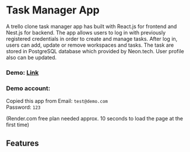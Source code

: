 # **Task Manager App**

A trello clone task manager app has built with React.js for frontend and Nest.js for backend. The app allows users to log in with previously registered credentials in order to create and manage tasks. After log in, users can add, update or remove workspaces and tasks. The task are stored in PostgreSQL database which provided by Neon.tech. User profile also can be updated.

### Demo: [Link](https://task-manager-0d77.onrender.com/)

### Demo account:

Copied this app from 
Email: `test@demo.com`<br>
Password: `123`

(Render.com free plan needed approx. 10 seconds to load the page at the first time)

## Features

